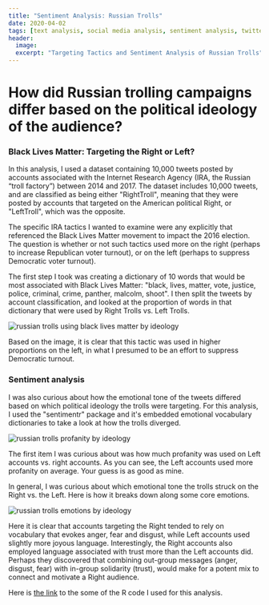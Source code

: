 ```yaml
---
title: "Sentiment Analysis: Russian Trolls"
date: 2020-04-02
tags: [text analysis, social media analysis, sentiment analysis, twitter]
header:
  image:
  excerpt: "Targeting Tactics and Sentiment Analysis of Russian Trolls"
---
```


# How did Russian trolling campaigns differ based on the political ideology of the audience?

### Black Lives Matter: Targeting the Right or Left?

In this analysis, I used a dataset containing 10,000 tweets posted by accounts
associated with the Internet Research Agency (IRA, the Russian “troll factory”) between 2014 and 2017.  The dataset includes 10,000 tweets, and are classified as
being either "RightTroll", meaning that they were posted by accounts that targeted on the American political Right, or "LeftTroll", which was the opposite.

The specific IRA tactics I wanted to examine were any explicitly that referenced the Black Lives Matter movement to impact the 2016 election. The question is whether or not such tactics used more on the right (perhaps to increase Republican voter turnout), or on the left (perhaps to suppress Democratic voter turnout).

The first step I took was creating a dictionary of 10 words that would be most associated with Black Lives Matter: "black, lives, matter, vote, justice, police, criminal, crime, panther, malcolm, shoot". I then split the tweets by account classification, and looked at the proportion of words in that dictionary that were used by Right Trolls vs. Left Trolls.

<img src="{{ site.url }}{{ site.baseurl }}/images/trolltarget.png" alt="russian trolls using black lives matter by ideology">

Based on the image, it is clear that this tactic was used in higher proportions on the left, in what I presumed to be an effort to suppress Democratic turnout.

### Sentiment analysis

I was also curious about how the emotional tone of the tweets differed based on which political ideology the trolls were targeting. For this analysis, I used the "sentimentr" package and it's embedded emotional vocabulary dictionaries to take a look at how the trolls diverged.

<img src="{{ site.url }}{{ site.baseurl }}/images/trollprofanity.png" alt="russian trolls profanity by ideology">

The first item I was curious about was how much profanity was used on Left accounts vs. right accounts. As you can see, the Left accounts used more profanity on average. Your guess is as good as mine.

In general, I was curious about which emotional tone the trolls struck on the Right vs. the Left. Here is how it breaks down along some core emotions.

<img src="{{ site.url }}{{ site.baseurl }}/images/trollemotions.png" alt="russian trolls emotions by ideology">

Here it is clear that accounts targeting the Right tended to rely on vocabulary that evokes anger, fear and disgust, while Left accounts used slightly more joyous language. Interestingly, the Right accounts also employed language associated with trust more than the Left accounts did. Perhaps they discovered that combining out-group messages (anger, disgust, fear) with in-group solidarity (trust), would make for a potent mix to connect and motivate a Right audience.


Here is [the link](https://github.com/KevinEduardoKarl/text-analysis/blob/master/Sentiment%20Analysis%20of%20Russian%20Trolls.R) to the some of the R code I used for this analysis.
